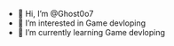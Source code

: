 - 👋 Hi, I’m @Ghost0o7
- 👀 I’m interested in Game devloping
- 🌱 I’m currently learning Game devloping

<!---
Ghost0o7/Ghost0o7 is a ✨ special ✨ repository because its `README.md` (this file) appears on your GitHub profile.
You can click the Preview link to take a look at your changes.
--->
